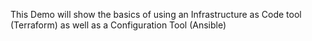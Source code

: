 This Demo will show the basics of using an Infrastructure as Code tool (Terraform) as well as a Configuration Tool (Ansible)